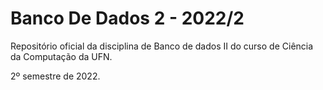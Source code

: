 # Banco De Dados 2 - 2022/2

Repositório oficial da disciplina de Banco de dados II do curso de Ciência da Computação da UFN. 

2º semestre de 2022.
